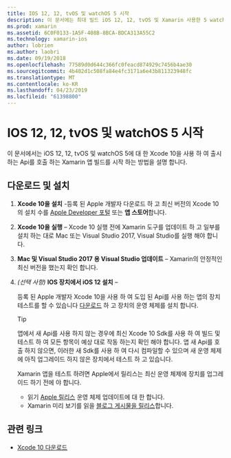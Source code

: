 ```yaml
---
title: IOS 12, 12, tvOS 및 watchOS 5 시작
description: 이 문서에는 최대 빌드 iOS 12, 12, tvOS 및 Xamarin 사용한 5 watchOS 앱을 설정 하는 방법을 설명 합니다. Xcode 10을 다운로드 하 고 Mac 및 Visual Studio 2017 용 Visual Studio를 업데이트 하는 방법을 설명 합니다.
ms.prod: xamarin
ms.assetid: 6C0F0133-1A5F-408B-8BCA-BDCA313A55C2
ms.technology: xamarin-ios
author: lobrien
ms.author: laobri
ms.date: 09/19/2018
ms.openlocfilehash: 77589d0d644c366fc0feacd874929c7456b4ae30
ms.sourcegitcommit: 4b402d1c508fa84e4fc3171a6e43b811323948fc
ms.translationtype: MT
ms.contentlocale: ko-KR
ms.lasthandoff: 04/23/2019
ms.locfileid: "61398800"
---
```

# <a name="get-started-with-ios-12-tvos-12-and-watchos-5"></a>IOS 12, 12, tvOS 및 watchOS 5 시작

이 문서에서는 iOS 12, 12, tvOS 및 watchOS 5에 대 한 Xcode 10을 사용 하 여 출시 하는 Api를 호출 하는 Xamarin 앱 빌드를 시작 하는 방법을 설명 합니다.

## <a name="download-and-install"></a>다운로드 및 설치

1. **Xcode 10을 설치** -등록 된 Apple 개발자 다운로드 하 고 최신 버전의 Xcode 10의 설치 수를 [Apple Developer 포털](https://developer.apple.com/download/) 또는 **앱 스토어**합니다.

2. **Xcode 10을 실행** – Xcode 10 실행 전에 Xamarin 도구를 업데이트 하 고 일부를 설치 하는 대로 Mac 또는 Visual Studio 2017, Visual Studio를 실행 해야 합니다.

3. **Mac 및 Visual Studio 2017 용 Visual Studio 업데이트** – Xamarin의 안정적인 최신 버전을 했는지 확인 합니다.

4. _(선택 사항)_  **IOS 장치에서 iOS 12 설치** –

   등록 된 Apple 개발자 Xcode 10을 사용 하 여 도입 된 Api를 사용 하는 앱의 장치 테스트를 할 수 있습니다 [다운로드](https://developer.apple.com/download) 하 고 장치의 운영 체제를 설치 합니다.

   > [!TIP]
   > 앱에서 새 Api를 사용 하지 않는 경우에 최신 Xcode 10 Sdk를 사용 하 여 빌드 및 테스트 하 여 모든 항목이 예상 대로 작동 하는지 확인 해야 합니다. 앱 새 Api를 호출 하지 않으면, 이러한 새 Sdk를 사용 하 여 다시 컴파일할 수 있으며 새 운영 체제에 아직 업그레이드 하지 않은 장치에서 테스트 하 고 있습니다.
   >
   > Xamarin 앱을 테스트 하려면 Apple에서 릴리스는 최신 운영 체제에 장치를 업그레이드 하기 전에 야 합니다.
   >
   > - 읽기 [Apple 릴리스](https://developer.apple.com/download/) 운영 체제 업데이트에 대 한 합니다.
   > - Xamarin 미리 보기를 읽을 [블로그 게시물을 릴리스](https://releases.xamarin.com/preview-release-xcode-10-beta-6/)합니다.

## <a name="related-links"></a>관련 링크

- [Xcode 10 다운로드](https://developer.apple.com/download/)
